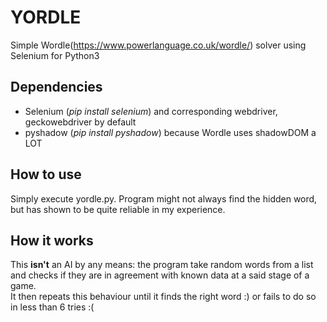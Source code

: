 # YORDLE 
Simple Wordle(https://www.powerlanguage.co.uk/wordle/) solver using Selenium for Python3

## Dependencies
- Selenium (_pip install selenium_) and corresponding webdriver, geckowebdriver by default  
- pyshadow (_pip install pyshadow_) because Wordle uses shadowDOM a LOT

## How to use
Simply execute yordle.py. Program might not always find the hidden word, but has shown to be quite reliable in my experience.

## How it works
This **isn't** an AI by any means: the program take random words from a list and checks if they are in agreement with known data at a said stage of a game.  
It then repeats this behaviour until it finds the right word :) or fails to do so in less than 6 tries :(
